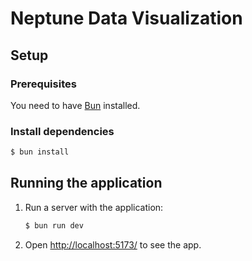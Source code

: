 # Neptune Data Visualization

## Setup

### Prerequisites

You need to have [Bun](https://bun.com/) installed.

### Install dependencies

```bash
$ bun install
```

## Running the application

1. Run a server with the application:
   ```bash
   $ bun run dev
   ```
2. Open [http://localhost:5173/](http://localhost:5173) to see the app.
